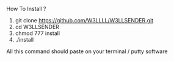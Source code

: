 How To Install ? 

1. git clone https://github.com/W3LLLL/W3LLSENDER.git
2. cd W3LLSENDER
3. chmod 777 install
4. ./install

All this command should paste on your terminal / putty software
